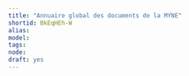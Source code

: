 ```yaml
---
title: "Annuaire global des documents de la MYNE"
shortid: BkEqHEh-W
alias: 
model: 
tags: 
node: 
draft: yes
--- 
```

 
